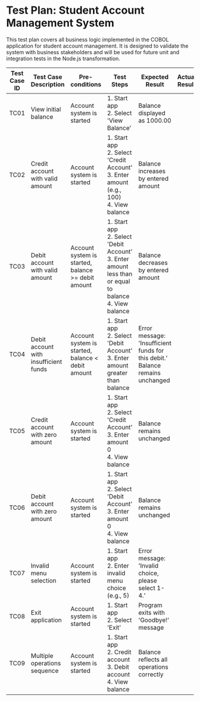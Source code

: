 # Test Plan: Student Account Management System

This test plan covers all business logic implemented in the COBOL application for student account management. It is designed to validate the system with business stakeholders and will be used for future unit and integration tests in the Node.js transformation.

| Test Case ID | Test Case Description | Pre-conditions | Test Steps | Expected Result | Actual Result | Status (Pass/Fail) | Comments |
|--------------|----------------------|----------------|------------|----------------|--------------|--------------------|----------|
| TC01 | View initial balance | Account system is started | 1. Start app<br>2. Select 'View Balance' | Balance displayed as 1000.00 |  |  |  |
| TC02 | Credit account with valid amount | Account system is started | 1. Start app<br>2. Select 'Credit Account'<br>3. Enter amount (e.g., 100)<br>4. View balance | Balance increases by entered amount |  |  |  |
| TC03 | Debit account with valid amount | Account system is started, balance >= debit amount | 1. Start app<br>2. Select 'Debit Account'<br>3. Enter amount less than or equal to balance<br>4. View balance | Balance decreases by entered amount |  |  |  |
| TC04 | Debit account with insufficient funds | Account system is started, balance < debit amount | 1. Start app<br>2. Select 'Debit Account'<br>3. Enter amount greater than balance | Error message: 'Insufficient funds for this debit.'<br>Balance remains unchanged |  |  |  |
| TC05 | Credit account with zero amount | Account system is started | 1. Start app<br>2. Select 'Credit Account'<br>3. Enter amount 0<br>4. View balance | Balance remains unchanged |  |  |  |
| TC06 | Debit account with zero amount | Account system is started | 1. Start app<br>2. Select 'Debit Account'<br>3. Enter amount 0<br>4. View balance | Balance remains unchanged |  |  |  |
| TC07 | Invalid menu selection | Account system is started | 1. Start app<br>2. Enter invalid menu choice (e.g., 5) | Error message: 'Invalid choice, please select 1-4.' |  |  |  |
| TC08 | Exit application | Account system is started | 1. Start app<br>2. Select 'Exit' | Program exits with 'Goodbye!' message |  |  |  |
| TC09 | Multiple operations sequence | Account system is started | 1. Start app<br>2. Credit account<br>3. Debit account<br>4. View balance | Balance reflects all operations correctly |  |  |  |

